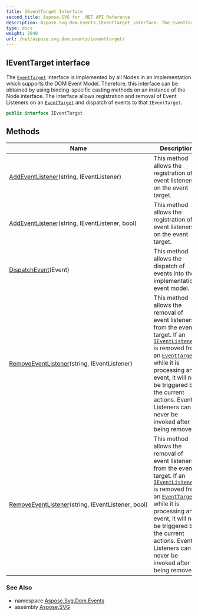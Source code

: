 ```yaml
---
title: IEventTarget Interface
second_title: Aspose.SVG for .NET API Reference
description: Aspose.Svg.Dom.Events.IEventTarget interface. The EventTarget interface is implemented by all Nodes in an implementation which supports the DOM Event Model. Therefore this interface can be obtained by using binding-specific casting methods on an instance of the Node interface. The interface allows registration and removal of Event Listeners on an EventTarget and dispatch of events to that IEventTarget
type: docs
weight: 2040
url: /net/aspose.svg.dom.events/ieventtarget/
---
```

## IEventTarget interface

The [`EventTarget`](../../aspose.svg.dom/eventtarget/) interface is implemented by all Nodes in an implementation which supports the DOM Event Model. Therefore, this interface can be obtained by using binding-specific casting methods on an instance of the Node interface. The interface allows registration and removal of Event Listeners on an [`EventTarget`](../../aspose.svg.dom/eventtarget/) and dispatch of events to that `IEventTarget`.

```csharp
public interface IEventTarget
```

## Methods

| Name | Description |
| --- | --- |
| [AddEventListener](../../aspose.svg.dom.events/ieventtarget/addeventlistener/#addeventlistener)(string, IEventListener) | This method allows the registration of event listeners on the event target. |
| [AddEventListener](../../aspose.svg.dom.events/ieventtarget/addeventlistener/#addeventlistener_1)(string, IEventListener, bool) | This method allows the registration of event listeners on the event target. |
| [DispatchEvent](../../aspose.svg.dom.events/ieventtarget/dispatchevent/)(Event) | This method allows the dispatch of events into the implementations event model. |
| [RemoveEventListener](../../aspose.svg.dom.events/ieventtarget/removeeventlistener/#removeeventlistener)(string, IEventListener) | This method allows the removal of event listeners from the event target. If an [`IEventListener`](../ieventlistener/) is removed from an [`EventTarget`](../../aspose.svg.dom/eventtarget/) while it is processing an event, it will not be triggered by the current actions. Event Listeners can never be invoked after being removed. |
| [RemoveEventListener](../../aspose.svg.dom.events/ieventtarget/removeeventlistener/#removeeventlistener_1)(string, IEventListener, bool) | This method allows the removal of event listeners from the event target. If an [`IEventListener`](../ieventlistener/) is removed from an [`EventTarget`](../../aspose.svg.dom/eventtarget/) while it is processing an event, it will not be triggered by the current actions. Event Listeners can never be invoked after being removed. |

### See Also

* namespace [Aspose.Svg.Dom.Events](../../aspose.svg.dom.events/)
* assembly [Aspose.SVG](../../)
